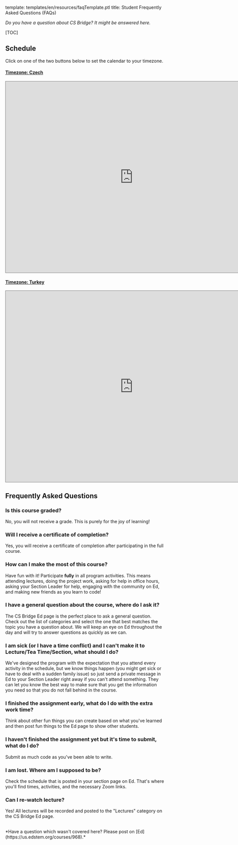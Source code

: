 template: templates/en/resources/faqTemplate.ptl
title: Student Frequently Asked Questions (FAQs) 

*Do you have a question about CS Bridge? It might be answered here.*

<!-- Table of Contents -->
[TOC]

## Schedule

Click on one of the two buttons below to set the calendar to your timezone.

<div class="panel-group" id="accordion">
  <div class="panel panel-primary">
    <div class="panel-heading">
      <h4 class="panel-title">
        <a data-toggle="collapse" data-parent="#accordion" href="#collapse1">
        Timezone: Czech</a>
      </h4>
    </div>
    <div id="collapse1" class="panel-collapse collapse in">
      <div class="panel-body">
        <iframe src="https://calendar.google.com/calendar/embed?height=600&amp;wkst=1&amp;bgcolor=%23ffffff&amp;ctz=Europe%2FPrague&amp;src=MjA4MGNtNDFqZHZwNDEyMGd0YXBzNHV1MnNAZ3JvdXAuY2FsZW5kYXIuZ29vZ2xlLmNvbQ&amp;color=%23795548&amp;showTabs=1&amp;mode=WEEK" style="border:solid 1px #777" width="800" height="600" frameborder="0" scrolling="no"></iframe>
      </div>
    </div>
  </div>
  <div class="panel panel-danger">
    <div class="panel-heading">
      <h4 class="panel-title">
        <a data-toggle="collapse" data-parent="#accordion" href="#collapse2">
        Timezone: Turkey</a>
      </h4>
    </div>
    <div id="collapse2" class="panel-collapse collapse">
      <div class="panel-body">
        <iframe src="https://calendar.google.com/calendar/embed?height=600&amp;wkst=1&amp;bgcolor=%23ffffff&amp;ctz=Europe%2FIstanbul&amp;src=MjA4MGNtNDFqZHZwNDEyMGd0YXBzNHV1MnNAZ3JvdXAuY2FsZW5kYXIuZ29vZ2xlLmNvbQ&amp;color=%23795548&amp;showTabs=1&amp;mode=WEEK" style="border:solid 1px #777" width="800" height="600" frameborder="0" scrolling="no"></iframe>
      </div>
    </div>
  </div>
</div>

## Frequently Asked Questions

### Is this course graded?

No, you will not receive a grade. This is purely for the joy of learning! 

### Will I receive a certificate of completion?
                            
Yes, you will receive a certificate of completion after participating in the full course.  

### How can I make the most of this course? 

Have fun with it! Participate **fully** in all program activities. This means attending lectures, doing the project work, asking for help in office hours, asking your Section Leader for help, engaging with the community on Ed, and making new friends as you learn to code!

### I have a general question about the course, where do I ask it?

The CS Bridge Ed page is the perfect place to ask a general question. Check out the list of categories and select the one that best matches the topic you have a question about. We will keep an eye on Ed throughout the day and will try to answer questions as quickly as we can.

### I am sick (or I have a time conflict) and I can't make it to Lecture/Tea Time/Section, what should I do? 

We've designed the program with the expectation that you attend every activity in the schedule, but we know things happen (you might get sick or have to deal with a sudden family issue) so just send a private message in Ed to your Section Leader right away if you can't attend something. They can let you know the best way to make sure that you get the information you need so that you do not fall behind in the course.   

### I finished the assignment early, what do I do with the extra work time? 

Think about other fun things you can create based on what you've learned and then post fun things to the Ed page to show other students.

### I haven't finished the assignment yet but it's time to submit, what do I do? 

Submit as much code as you've been able to write. 

### I am lost. Where am I supposed to be?  

Check the schedule that is posted in your section page on Ed. That's where you'll find times, activities, and the necessary Zoom links. 

### Can I re-watch lecture? 

Yes! All lectures will be recorded and posted to the "Lectures" category on the CS Bridge Ed page.

 

<br/>
*Have a question which wasn't covered here? Please post on [Ed](https://us.edstem.org/courses/968).*

